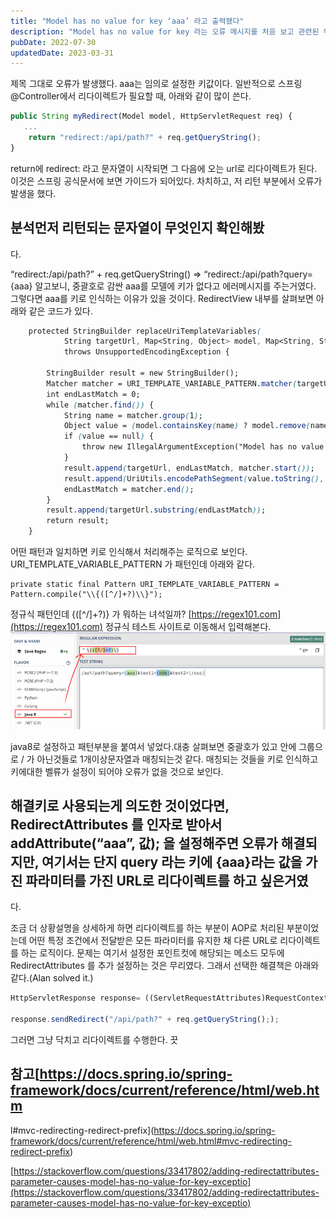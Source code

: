 ```yaml
---
title: "Model has no value for key ‘aaa’ 라고 출력됐다"
description: "Model has no value for key 라는 오류 메시지를 처음 보고 관련된 부분들을 찾아보았습니다."
pubDate: 2022-07-30
updatedDate: 2023-03-31
---
```


제목 그대로 오류가 발생했다. aaa는 임의로 설정한 키값이다.
일반적으로 스프링 @Controller에서 리다이렉트가 필요할 때, 아래와 같이 많이 쓴다.
```javascript
public String myRedirect(Model model, HttpServletRequest req) {
   ...
	return "redirect:/api/path?" + req.getQueryString();
}

```

return에 redirect: 라고 문자열이 시작되면 그 다음에 오는 url로 리다이렉트가 된다. 이것은 스프링 공식문서에 보면 가이드가 되어있다.
차치하고, 저 리턴 부분에서 오류가 발생을 했다.

## 분석먼저 리턴되는 문자열이 무엇인지 확인해봤

다.

“redirect:/api/path?” + req.getQueryString()
=> “redirect:/api/path?query={aaa}
알고보니, 중괄호로 감싼 aaa를 모델에 키가 없다고 에러메시지를 주는거였다.
그렇다면 aaa를 키로 인식하는 이유가 있을 것이다.
RedirectView 내부를 살펴보면 아래와 같은 코드가 있다.
```css
	protected StringBuilder replaceUriTemplateVariables(
			String targetUrl, Map<String, Object> model, Map<String, String> currentUriVariables, String encodingScheme)
			throws UnsupportedEncodingException {

		StringBuilder result = new StringBuilder();
		Matcher matcher = URI_TEMPLATE_VARIABLE_PATTERN.matcher(targetUrl);
		int endLastMatch = 0;
		while (matcher.find()) {
			String name = matcher.group(1);
			Object value = (model.containsKey(name) ? model.remove(name) : currentUriVariables.get(name));
			if (value == null) {
				throw new IllegalArgumentException("Model has no value for key '" + name + "'");
			}
			result.append(targetUrl, endLastMatch, matcher.start());
			result.append(UriUtils.encodePathSegment(value.toString(), encodingScheme));
			endLastMatch = matcher.end();
		}
		result.append(targetUrl.substring(endLastMatch));
		return result;
	}

```

어떤 패턴과 일치하면 키로 인식해서 처리해주는 로직으로 보인다.
URI_TEMPLATE_VARIABLE_PATTERN 가 패턴인데 아래와 같다.
```
private static final Pattern URI_TEMPLATE_VARIABLE_PATTERN = Pattern.compile("\\{([^/]+?)\\}");

```

정규식 패턴인데 {([^/]+?)} 가 뭐하는 녀석일까?
[https://regex101.com](https://regex101.com)
정규식 테스트 사이트로 이동해서 입력해본다.
![java8로 설정하고 패턴부분을 붙여서 넣었다.](/content/images/2022/07/-----------2022-07-30------12.12.09.png)

java8로 설정하고 패턴부분을 붙여서 넣었다.대충 살펴보면 중괄호가 있고 안에 그룹으로 / 가 아닌것들로 1개이상문자열과 매칭되는것 같다.
매칭되는 것들을 키로 인식하고 키에대한 벨류가 설정이 되어야 오류가 없을 것으로 보인다.

## 해결키로 사용되는게 의도한 것이었다면, RedirectAttributes 를 인자로 받아서 addAttribute(“aaa”, 값); 을 설정해주면 오류가 해결되지만, 여기서는 단지 query 라는 키에 {aaa}라는 값을 가진 파라미터를 가진 URL로 리다이렉트를 하고 싶은거였

다.

조금 더 상황설명을 상세하게 하면 리다이렉트를 하는 부분이 AOP로 처리된 부분이었는데 어떤 특정 조건에서 전달받은 모든 파라미터를 유지한 채 다른 URL로 리다이렉트를 하는 로직이다. 문제는 여기서 설정한 포인트컷에 해당되는 메소드 모두에 RedirectAttributes 를 추가 설정하는 것은 무리였다. 그래서 선택한 해결책은 아래와 같다.(Alan solved it.)
```javascript
HttpServletResponse response= ((ServletRequestAttributes)RequestContextHolder.currentRequestAttributes()).getResponse();

response.sendRedirect("/api/path?" + req.getQueryString(););

```

그러면 그냥 닥치고 리다이렉트를 수행한다.
끗

## 참고[https://docs.spring.io/spring-framework/docs/current/reference/html/web.htm

l#mvc-redirecting-redirect-prefix](https://docs.spring.io/spring-framework/docs/current/reference/html/web.html#mvc-redirecting-redirect-prefix)

[https://stackoverflow.com/questions/33417802/adding-redirectattributes-parameter-causes-model-has-no-value-for-key-exceptio](https://stackoverflow.com/questions/33417802/adding-redirectattributes-parameter-causes-model-has-no-value-for-key-exceptio)